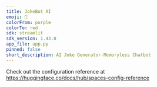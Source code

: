 ```yaml
---
title: JokeBot AI
emoji: 🐠
colorFrom: purple
colorTo: red
sdk: streamlit
sdk_version: 1.43.0
app_file: app.py
pinned: false
short_description: AI Joke Generator-Memoryless Chatbot
---
```


Check out the configuration reference at https://huggingface.co/docs/hub/spaces-config-reference
